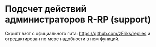 # Подсчет действий администраторов R-RP (support) 
Скрипт взят с официального гита: https://github.com/zFriks/replies и отредактирован по мере надобности в нем функций. 
